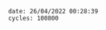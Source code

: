 

                date: 26/04/2022 00:28:39
                cycles: 100800

                         